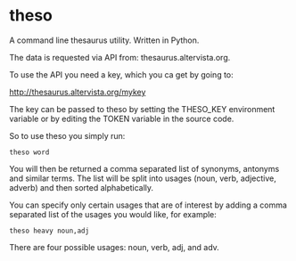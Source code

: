 theso
=====

A command line thesaurus utility. Written in Python.

The data is requested via API from: thesaurus.altervista.org.

To use the API you need a key, which you ca get by going to:

http://thesaurus.altervista.org/mykey

The key can be passed to theso by setting the THESO_KEY environment variable
or by editing the TOKEN variable in the source code.

So to use theso you simply run:

    theso word

You will then be returned a comma separated list of synonyms, antonyms and
similar terms. The list will be split into usages (noun, verb, adjective,
adverb) and then sorted alphabetically.

You can specify only certain usages that are of interest by adding a comma
separated list of the usages you would like, for example:
    
    theso heavy noun,adj

There are four possible usages: noun, verb, adj, and adv.
